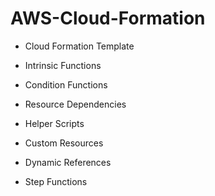 # AWS-Cloud-Formation

- Cloud Formation Template    

- Intrinsic Functions     

- Condition Functions     

- Resource Dependencies      

- Helper Scripts     

- Custom Resources     

- Dynamic References   

- Step Functions  
